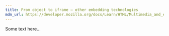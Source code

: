 ```yaml
---
title: From object to iframe — other embedding technologies
mdn_url: https://developer.mozilla.org/docs/Learn/HTML/Multimedia_and_embedding/Other_embedding_technologies
---
```

Some text here...
